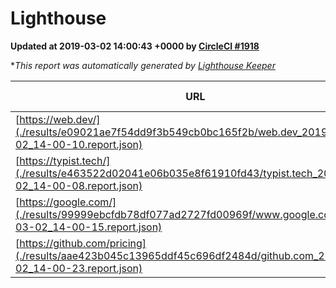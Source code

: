 
# Lighthouse

**Updated at 2019-03-02 14:00:43 +0000 by [CircleCI #1918](https://circleci.com/gh/ItinerisLtd/lighthouse-keeper-example/1918)**

**This report was automatically generated by [Lighthouse Keeper](https://github.com/itinerisltd/lighthouse-keeper)*

| URL | Performance | Accessibility | Best Practices | SEO | PWA | Updated At |
| --- | --- | --- | --- | --- | --- | --- |
| [https://web.dev/](./results/e09021ae7f54dd9f3b549cb0bc165f2b/web.dev_2019-03-02_14-00-10.report.json) | 0.95 | 0.93 | 1 | 0.91 | 1 | 2019-03-02T14:00:10.634Z |
| [https://typist.tech/](./results/e463522d02041e06b035e8f61910fd43/typist.tech_2019-03-02_14-00-08.report.json) | 1 |  |  |  |  | 2019-03-02T14:00:08.702Z |
| [https://google.com/](./results/99999ebcfdb78df077ad2727fd00969f/www.google.com_2019-03-02_14-00-15.report.json) | 0.92 | 0.71 | 0.93 | 0.8 | 0.58 | 2019-03-02T14:00:15.154Z |
| [https://github.com/pricing](./results/aae423b045c13965ddf45c696df2484d/github.com_2019-03-02_14-00-23.report.json) | 0.8 | 0.89 | 0.93 | 0.9 | 0.58 | 2019-03-02T14:00:23.170Z |
